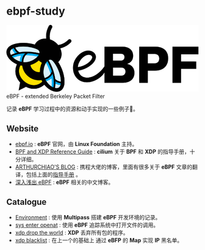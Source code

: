 # ebpf-study

![logo](https://github.com/feifeifeimoon/ebpf-study/blob/main/img/logo.png?raw=true)
eBPF - extended Berkeley Packet Filter

记录 **eBPF** 学习过程中的资源和动手实现的一些例子🌰。

## Website

+ [ebpf.io](https://ebpf.io/) : **eBPF** 官网，由  **Linux Foundation** 主持。
+ [BPF and XDP Reference Guide](https://docs.cilium.io/en/stable/bpf/) : **cilium** 关于 **BPF** 和 **XDP** 的指导手册，十分详细。
+ [ARTHURCHIAO'S BLOG](https://arthurchiao.art/articles-zh/) : 携程大佬的博客，里面有很多关于 **eBPF** 文章的翻译，包括上面的[指导手册](https://arthurchiao.art/blog/cilium-bpf-xdp-reference-guide-zh/) 。
+ [深入浅出 eBPF](https://www.ebpf.top/) : **eBPF** 相关的中文博客。


## Catalogue

 + [Environment](https://github.com/feifeifeimoon/ebpf-study/blob/main/ENV.md) : 使用 **Multipass** 搭建 **eBPF** 开发环境的记录。
 + [sys enter openat](https://github.com/feifeifeimoon/ebpf-study/blob/main/sys_enter_openat/README.md) : 使用 **eBPF** 追踪系统中打开文件的调用。
 + [xdp drop the world](https://github.com/feifeifeimoon/ebpf-study/blob/main/xdp_drop_the_world/README.md) : **XDP** 丢弃所有包的程序。
 + [xdp blacklist](https://github.com/feifeifeimoon/ebpf-study/blob/main/xdp_drop_the_world/README.md) : 在上一个的基础上 通过 **eBFP** 的 **Map** 实现 **IP** 黑名单。